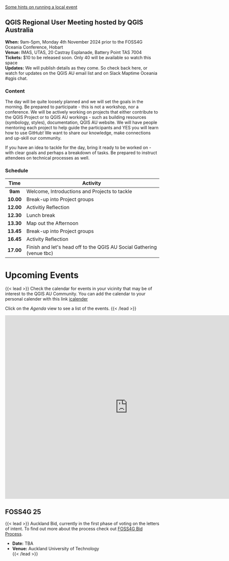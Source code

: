 [Some hints on running a local event](https://qgis-australia.org/events/run-local-event/)  

## QGIS Regional User Meeting hosted by QGIS Australia
**When:** 9am-5pm, Monday 4th November 2024 prior to the FOSS4G Oceania Conference, Hobart  
**Venue:** IMAS, UTAS, 20 Castray Esplanade, Battery Point TAS 7004  
**Tickets:** $10 to be released soon. Only 40 will be available so watch this space  
**Updates:** We will publish details as they come. So check back here, or watch for updates on the QGIS AU email list and on Slack Maptime Oceania #qgis chat.  

### Content
The day will be quite loosely planned and we will set the goals in the morning. Be prepared to participate - this is not a workshop, nor a conference. We will be actively working on projects that either contribute to the QGIS Project or to QGIS AU workings - such as building resources (symbology, styles), documentation, QGIS AU website. We will have people mentoring each project to help guide the participants and YES you will learn how to use GitHub! We want to share our knowledge, make connections and up-skill our community.  

If you have an idea to tackle for the day, bring it ready to be worked on - with clear goals and perhaps a breakdown of tasks. Be prepared to instruct attendees on technical processes as well.  

### Schedule
<!--StartFragment-->

|      **Time**     |   **Activity**                                                    |
| :-------: | ---------------------------------------------- |
|  **9am**  | Welcome, Introductions and Projects to tackle  |
| **10.00** | Break-up into Project groups                   |
| **12.00** | Activitiy Reflection                           |
| **12.30** | Lunch break                                    |
| **13.30** | Map out the Afternoon                          |
| **13.45** | Break-up into Project groups                   |
| **16.45** | Activity Reflection                            |
| **17.00** | Finish and let's head off to the QGIS AU Social Gathering (venue tbc) |

<!--EndFragment-->


# Upcoming Events

{{< lead >}}
Check the calendar for events in your vicinity that may be of interest to the QGIS AU Community. 
You can add the calendar to your personal calender with this link [icalender](https://calendar.google.com/calendar/u/1?cid=Y181NGQ3ZDdiNzA5OTZjZWVhZjVlZDhjODc5NDBlY2I5NjZjNzg2NDI2MzhhYjRmNTE3NTliZTQ4YWZkZTM4ZmQ2QGdyb3VwLmNhbGVuZGFyLmdvb2dsZS5jb20)

Click on the *Agenda* view to see a list of the events.
{{< /lead >}}

<iframe src="https://calendar.google.com/calendar/embed?src=c_54d7d7b70996ceeaf5ed8c87940ecb966c78642638ab4f51759be48afde38fd6%40group.calendar.google.com&ctz=Australia%2FBrisbane" style="border: 0" width="800" height="600" frameborder="0" scrolling="no"></iframe>

## FOSS4G 25
{{< lead >}}
Auckland Bid, currently in the first phase of voting on the letters of intent. To find out  more about the process check out [FOSS4G Bid Process](https://wiki.osgeo.org/wiki/FOSS4G_2025_Bid_Process).

- **Date:** TBA  
- **Venue:** Auckland University of Technology  
{{< /lead >}}
